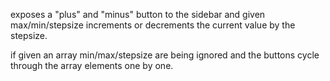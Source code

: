 exposes a "plus" and "minus" button to the sidebar and given max/min/stepsize increments or decrements the current value by the stepsize.

if given an array min/max/stepsize are being ignored and the buttons cycle through the array elements one by one.